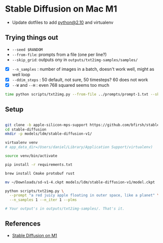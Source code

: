 # Stable Diffusion on Mac M1

- Update dotfiles to add python@2.10 and virtualenv

## Trying things out

- `--seed $RANDOM`
- `--from-file`: prompts from a file (one per line?)
- `--skip_grid`: outputs ony in `outputs/txt2img-samples/samples/`
- [x] `--n_samples` : number of images in a batch, doesn't work well, might as well loop
- [x] `--ddim_steps` : 50 default, not sure, 50 timesteps? 60 does not work
- [x] `--W` and `--H` : even 768 squared seems too much

```bash
time python scripts/txt2img.py --from-file ../prompts/prompt-1.txt --skip_grid --n_samples 1 --n_iter 1 --plms --seed $RANDOM
```

## Setup

```bash

git clone -b apple-silicon-mps-support https://github.com/bfirsh/stable-diffusion.git
cd stable-diffusion
mkdir -p models/ldm/stable-diffusion-v1/

virtualenv venv
# app_data_dir=/Users/daniel/Library/Application Support/virtualenv)

source venv/bin/activate

pip install -r requirements.txt

brew install Cmake protobuf rust

mv ~/Downloads/sd-v1-4.ckpt models/ldm/stable-diffusion-v1/model.ckpt

python scripts/txt2img.py \
  --prompt "a red juicy apple floating in outer space, like a planet" \
  --n_samples 1 --n_iter 1 --plms

# Your output's in outputs/txt2img-samples/. That's it.
```

## References

- [Stable Diffusion on M1](https://replicate.com/blog/run-stable-diffusion-on-m1-mac)
